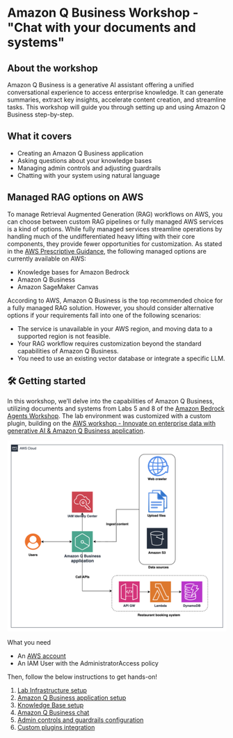 # Amazon Q Business Workshop - "Chat with your documents and systems"

## About the workshop
Amazon Q Business is a generative AI assistant offering a unified conversational experience to access enterprise knowledge. It can generate summaries, extract key insights, accelerate content creation, and streamline tasks. This workshop will guide you through setting up and using Amazon Q Business step-by-step.

## What it covers
- Creating an Amazon Q Business application
- Asking questions about your knowledge bases
- Managing admin controls and adjusting guardrails
- Chatting with your system using natural language

## Managed RAG options on AWS
To manage Retrieval Augmented Generation (RAG) workflows on AWS, you can choose between custom RAG pipelines or fully managed AWS services is a kind of options. While fully managed services streamline operations by handling much of the undifferentiated heavy lifting with their core components, they provide fewer opportunities for customization.
As stated in the [AWS Prescriptive Guidance](https://docs.aws.amazon.com/prescriptive-guidance/latest/retrieval-augmented-generation-options/introduction.html), the following managed options are currently available on AWS:
- Knowledge bases for Amazon Bedrock
- Amazon Q Business
- Amazon SageMaker Canvas

According to AWS, Amazon Q Business is the top recommended choice for a fully managed RAG solution. However, you should consider alternative options if your requirements fall into one of the following scenarios:
- The service is unavailable in your AWS region, and moving data to a supported region is not feasible.
- Your RAG workflow requires customization beyond the standard capabilities of Amazon Q Business.
- You need to use an existing vector database or integrate a specific LLM.  

## :hammer_and_wrench: Getting started
In this workshop, we’ll delve into the capabilities of Amazon Q Business, utilizing documents and systems from Labs 5 and 8 of the [Amazon Bedrock Agents Workshop](https://catalog.workshops.aws/agents-for-amazon-bedrock/en-US). The lab environment was customized with a custom plugin, building on the [AWS workshop - Innovate on enterprise data with generative AI & Amazon Q Business application](https://catalog.workshops.aws/amazon-q-business/en-US/110-what-you-will-build).  

![diagram](diagram.png)

What you need 
- An [AWS account](https://docs.aws.amazon.com/accounts/latest/reference/getting-started.html)
- An IAM User with the AdministratorAccess policy

Then, follow the below instructions to get hands-on!
1) [Lab Infrastructure setup](infra)  
2) [Amazon Q Business application setup](q-app)
3) [Knowledge Base setup](knowledge)
4) [Amazon Q Business chat](chat)
5) [Admin controls and guardrails configuration](guardrail)
6) [Custom plugins integration](custom)  
